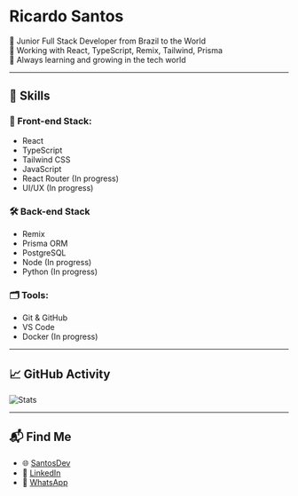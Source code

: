 # Ricardo Santos

🎯 Junior Full Stack Developer from Brazil to the World  
🧰 Working with React, TypeScript, Remix, Tailwind, Prisma  
🌱 Always learning and growing in the tech world

---

## 💼 Skills

### 🎨 Front-end Stack:
- React
- TypeScript
- Tailwind CSS
- JavaScript
- React Router (In progress)
- UI/UX (In progress)

### 🛠️ Back-end Stack
- Remix
- Prisma ORM
- PostgreSQL
- Node (In progress)
- Python (In progress)

### 🗂️ Tools:
- Git & GitHub
- VS Code
- Docker (In progress)

---

## 📈 GitHub Activity

![Stats](https://github-readme-stats.vercel.app/api?username=Ricardo93santos&show_icons=true&theme=radical)

---

## 📬 Find Me

- 🌐 [SantosDev](https://santosdev.online/)
- 💼 [LinkedIn](https://www.linkedin.com/in/ricardo-santos-997429145)
- 📱 [WhatsApp](https://wa.me/77933016666)
